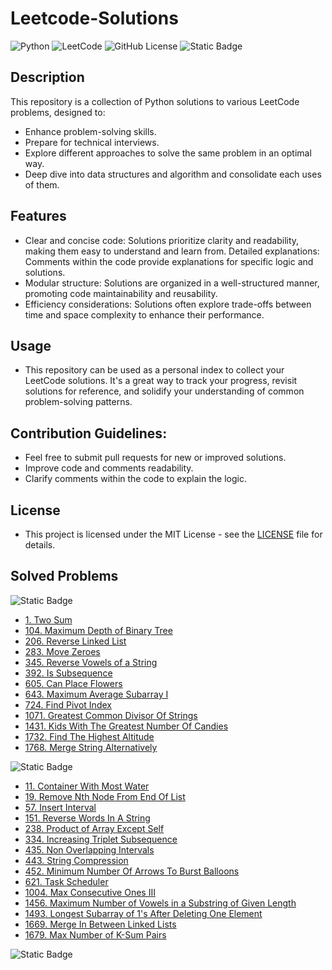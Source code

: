 # Leetcode-Solutions

![Python](https://img.shields.io/badge/python-3670A0?style=for-the-badge&logo=python&logoColor=ffdd54)
![LeetCode](https://img.shields.io/badge/LeetCode-000000?style=for-the-badge&logo=LeetCode&logoColor=#d16c06)
![GitHub License](https://img.shields.io/github/license/MarcoBasileDev/Leetcode-Solutions?style=for-the-badge)
![Static Badge](https://img.shields.io/badge/algorithms%20and%20data%20structures-blue?style=for-the-badge)

## Description

This repository is a collection of Python solutions to various LeetCode problems, designed to:

- Enhance problem-solving skills.
- Prepare for technical interviews.
- Explore different approaches to solve the same problem in an optimal way.
- Deep dive into data structures and algorithm and consolidate each uses of them.

## Features

- Clear and concise code: Solutions prioritize clarity and readability, making them easy to understand and learn from.
  Detailed explanations: Comments within the code provide explanations for specific logic and solutions.
- Modular structure: Solutions are organized in a well-structured manner, promoting code maintainability and reusability.
- Efficiency considerations: Solutions often explore trade-offs between time and space complexity to enhance their performance.

## Usage

- This repository can be used as a personal index to collect your LeetCode solutions. It's a great way to track your progress, revisit solutions for reference, and solidify your understanding of common problem-solving patterns.

## Contribution Guidelines:

- Feel free to submit pull requests for new or improved solutions.
- Improve code and comments readability.
- Clarify comments within the code to explain the logic.

## License

- This project is licensed under the MIT License - see the [LICENSE](https://github.com/MarcoBasileDev/Leetcode-Solutions/blob/main/README.md) file for details.

## Solved Problems

![Static Badge](https://img.shields.io/badge/LeetCode%20Easy%20-green?style=for-the-badge)

- [1. Two Sum](https://github.com/MarcoBasileDev/Leetcode-Solutions/blob/main/Solutions/1-TwoSum.py)
- [104. Maximum Depth of Binary Tree](https://github.com/MarcoBasileDev/Leetcode-Solutions/blob/main/Solutions/104-MaximumDepthOfBinaryTree.py)
- [206. Reverse Linked List](https://github.com/MarcoBasileDev/Leetcode-Solutions/blob/main/Solutions/206-ReverseLinkedList.py)
- [283. Move Zeroes](https://github.com/MarcoBasileDev/Leetcode-Solutions/blob/main/Solutions/283-MoveZeroes.py)
- [345. Reverse Vowels of a String](https://github.com/MarcoBasileDev/Leetcode-Solutions/blob/main/Solutions/345-ReverseVowelsOfAString.py)
- [392. Is Subsequence](https://github.com/MarcoBasileDev/Leetcode-Solutions/blob/main/Solutions/392-IsSubsequence.py)
- [605. Can Place Flowers](https://github.com/MarcoBasileDev/Leetcode-Solutions/blob/main/Solutions/605-CanPlaceFlowers.py)
- [643. Maximum Average Subarray I](https://github.com/MarcoBasileDev/Leetcode-Solutions/blob/main/Solutions/643-MaximumAverageSubarrayI.py)
- [724. Find Pivot Index](https://github.com/MarcoBasileDev/Leetcode-Solutions/blob/main/Solutions/724-FindPivotIndex.py)
- [1071. Greatest Common Divisor Of Strings](https://github.com/MarcoBasileDev/Leetcode-Solutions/blob/main/Solutions/1071-GreatestCommonDivisorOfStrings.py)
- [1431. Kids With The Greatest Number Of Candies](https://github.com/MarcoBasileDev/Leetcode-Solutions/blob/main/Solutions/1431-KidsWithTheGreatestNumberOfCandies.py)
- [1732. Find The Highest Altitude](https://github.com/MarcoBasileDev/Leetcode-Solutions/blob/main/Solutions/1732-FindTheHighestAltitude.py)
- [1768. Merge String Alternatively](https://github.com/MarcoBasileDev/Leetcode-Solutions/blob/main/Solutions/1768-MergeStringAlternatively.py)

![Static Badge](https://img.shields.io/badge/LeetCode%20Medium%20-yellow?style=for-the-badge)

- [11. Container With Most Water](https://github.com/MarcoBasileDev/Leetcode-Solutions/blob/main/Solutions/11-ContainerWithMostWater.py)
- [19. Remove Nth Node From End Of List](https://github.com/MarcoBasileDev/Leetcode-Solutions/blob/main/Solutions/19-RemoveNthNodeFromEndOfList.py)
- [57. Insert Interval](https://github.com/MarcoBasileDev/Leetcode-Solutions/blob/main/Solutions/57-InsertInverval.py)
- [151. Reverse Words In A String](https://github.com/MarcoBasileDev/Leetcode-Solutions/blob/main/Solutions/151-ReverseWordsInAString.py)
- [238. Product of Array Except Self](https://github.com/MarcoBasileDev/Leetcode-Solutions/blob/main/Solutions/238-ProductOfArrayExceptSelf.py)
- [334. Increasing Triplet Subsequence](https://github.com/MarcoBasileDev/Leetcode-Solutions/blob/main/Solutions/334-IncreasingTripletSubsequence.py)
- [435. Non Overlapping Intervals](https://github.com/MarcoBasileDev/Leetcode-Solutions/blob/main/Solutions/435-NonOverlappingIntervals.py)
- [443. String Compression](https://github.com/MarcoBasileDev/Leetcode-Solutions/blob/main/Solutions/443-StringCompression.py)
- [452. Minimum Number Of Arrows To Burst Balloons](https://github.com/MarcoBasileDev/Leetcode-Solutions/blob/main/Solutions/452-MinimumNumberOfArrowsToBurstBalloons.py)
- [621. Task Scheduler](https://github.com/MarcoBasileDev/Leetcode-Solutions/blob/main/Solutions/621-TaskScheduler.py)
- [1004. Max Consecutive Ones III](https://github.com/MarcoBasileDev/Leetcode-Solutions/blob/main/Solutions/1004-MaxConsecutiveOnesIII.py)
- [1456. Maximum Number of Vowels in a Substring of Given Length](https://github.com/MarcoBasileDev/Leetcode-Solutions/blob/main/Solutions/1456-MaximumNumberOfVowelsInASubstringOfGivenLength.py)
- [1493. Longest Subarray of 1's After Deleting One Element](https://github.com/MarcoBasileDev/Leetcode-Solutions/blob/main/Solutions/1493-LongestSubarrayOf1sAfterDeletingOneElement.py)
- [1669. Merge In Between Linked Lists](https://github.com/MarcoBasileDev/Leetcode-Solutions/blob/main/Solutions/1669-MergeInBetweenLinkedLists.py)
- [1679. Max Number of K-Sum Pairs](https://github.com/MarcoBasileDev/Leetcode-Solutions/blob/main/Solutions/1679-MaxNumberOfKSumPairs.py)

![Static Badge](https://img.shields.io/badge/LeetCode%20Hard%20-red?style=for-the-badge)
